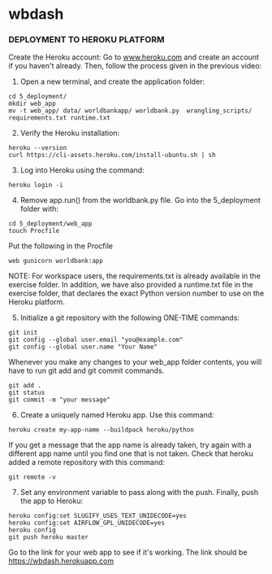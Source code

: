 # wbdash


### DEPLOYMENT TO HEROKU PLATFORM
Create the Heroku account: Go to www.heroku.com and create an account if you haven't already. Then, follow the process given in the previous video:

1. Open a new terminal, and create the application folder:
```
cd 5_deployment/
mkdir web_app
mv -t web_app/ data/ worldbankapp/ worldbank.py  wrangling_scripts/ requirements.txt runtime.txt
```


2. Verify the Heroku installation:
```
heroku --version
curl https://cli-assets.heroku.com/install-ubuntu.sh | sh
```


3. Log into Heroku using the command:
```
heroku login -i
```


4. Remove app.run() from the worldbank.py file. Go into the 5_deployment folder with:

```
cd 5_deployment/web_app
touch Procfile
```

Put the following in the Procfile
```
web gunicorn worldbank:app
```

NOTE: For workspace users, the requirements.txt is already available in the exercise folder. In addition, we have also provided a runtime.txt file in the exercise folder, that declares the exact Python version number to use on the Heroku platform.


5. Initialize a git repository with the following ONE-TIME commands:
```
git init
git config --global user.email "you@example.com"
git config --global user.name "Your Name"
```

Whenever you make any changes to your web_app folder contents, you will have to run git add and git commit commands.
```
git add .
git status
git commit -m "your message"
```


6. Create a uniquely named Heroku app. Use this command:
```
heroku create my-app-name --buildpack heroku/python
```
If you get a message that the app name is already taken, try again with a different app name until you find one that is not taken. Check that heroku added a remote repository with this command:
```
git remote -v
```

7. Set any environment variable to pass along with the push. Finally, push the app to Heroku:
```
heroku config:set SLUGIFY_USES_TEXT_UNIDECODE=yes
heroku config:set AIRFLOW_GPL_UNIDECODE=yes
heroku config
git push heroku master
```

Go to the link for your web app to see if it's working. The link should be https://wbdash.herokuapp.com

